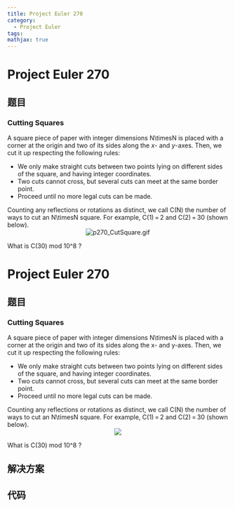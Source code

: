 ```yaml
---
title: Project Euler 270
category:
  - Project Euler
tags:
mathjax: true
---
```

<escape><!-- more --></escape>
    
# Project Euler 270
## 题目
### Cutting Squares


A square piece of paper with integer dimensions N\timesN is placed with a corner at the origin and two of its sides along the <var>x</var>- and <var>y</var>-axes. Then, we cut it up respecting the following rules:
<ul><li>We only make straight cuts between two points lying on different sides of the square, and having integer coordinates.</li>
<li>Two cuts cannot cross, but several cuts can meet at the same border point.</li>
<li>Proceed until no more legal cuts can be made.</li>
</ul>Counting any reflections or rotations as distinct, we call C(N) the number of ways to cut an N\timesN square. For example, C(1) = 2 and C(2) = 30 (shown below).
<div align="center"><img src="project/images/p270_CutSquare.gif" alt="p270_CutSquare.gif" /></div>

What is C(30) mod 10^8 ?


# Project Euler 270
## 题目
### Cutting Squares

A square piece of paper with integer dimensions N\timesN is placed with a corner at the origin and two of its sides along the x- and y-axes. Then, we cut it up respecting the following rules:
<ul>
<li>We only make straight cuts between two points lying on different sides of the square, and having integer coordinates.</li>
<li>Two cuts cannot cross, but several cuts can meet at the same border point.</li>
<li>Proceed until no more legal cuts can be made.</li>
</ul>
Counting any reflections or rotations as distinct, we call C(N) the number of ways to cut an N\timesN square. For example, C(1)&thinsp;=&thinsp;2 and C(2)&thinsp;=&thinsp;30 (shown below).
<center><img src="https://projecteuler.net/project/images/p270_CutSquare.gif"></center>

What is C(30) mod 10^8 ?


## 解决方案


## 代码


